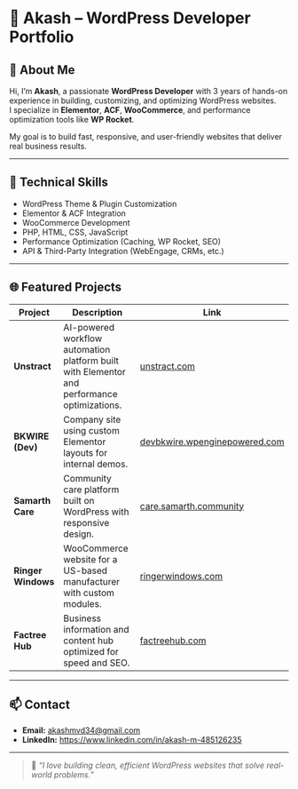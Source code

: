 # 💼 Akash – WordPress Developer Portfolio

## 👋 About Me
Hi, I’m **Akash**, a passionate **WordPress Developer** with 3 years of hands-on experience in building, customizing, and optimizing WordPress websites.  
I specialize in **Elementor**, **ACF**, **WooCommerce**, and performance optimization tools like **WP Rocket**.

My goal is to build fast, responsive, and user-friendly websites that deliver real business results.

---

## 🧰 Technical Skills
- WordPress Theme & Plugin Customization  
- Elementor & ACF Integration  
- WooCommerce Development  
- PHP, HTML, CSS, JavaScript  
- Performance Optimization (Caching, WP Rocket, SEO)  
- API & Third-Party Integration (WebEngage, CRMs, etc.)

---

## 🌐 Featured Projects

| Project | Description | Link |
|----------|--------------|------|
| **Unstract** | AI-powered workflow automation platform built with Elementor and performance optimizations. | [unstract.com](https://unstract.com) |
| **BKWIRE (Dev)** | Company site using custom Elementor layouts for internal demos. | [devbkwire.wpenginepowered.com](https://devbkwire.wpenginepowered.com) |
| **Samarth Care** | Community care platform built on WordPress with responsive design. | [care.samarth.community](https://care.samarth.community) |
| **Ringer Windows** | WooCommerce website for a US-based manufacturer with custom modules. | [ringerwindows.com](https://ringerwindows.com) |
| **Factree Hub** | Business information and content hub optimized for speed and SEO. | [factreehub.com](https://factreehub.com) |

---

## 📫 Contact
- **Email:** akashmvd34@gmail.com  
- **LinkedIn:** https://www.linkedin.com/in/akash-m-485126235  

---

> 🧡 *“I love building clean, efficient WordPress websites that solve real-world problems.”*
